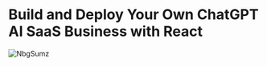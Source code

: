 # Build and Deploy Your Own ChatGPT AI SaaS Business with React
![NbgSumz]([url_to_your_image](https://github.com/khalidnbg/sumz-ai/blob/main/1.PNG?raw=true))


